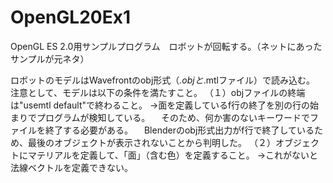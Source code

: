 OpenGL20Ex1
===========

OpenGL ES 2.0用サンプルプログラム　ロボットが回転する。（ネットにあったサンプルが元ネタ）

ロボットのモデルはWavefrontのobj形式（*.objと*.mtlファイル）で読み込む。
注意として、モデルは以下の条件を満たすこと。
（１）objファイルの終端は"usemtl default"で終わること。
    →面を定義しているf行の終了を別の行の始まりでプログラムが検知している。
    　そのため、何か害のないキーワードでファイルを終了する必要がある。
    　Blenderのobj形式出力がf行で終了しているため、最後のオブジェクトが表示されないことから判明した。
（２）オブジェクトにマテリアルを定義して、「面」（含む色）を定義すること。
    →これがないと法線ベクトルを定義できない。
